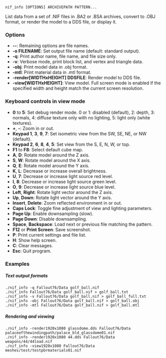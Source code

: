     nif_info [OPTIONS] ARCHIVEPATH PATTERN...

List data from a set of .NIF files in .BA2 or .BSA archives, convert to .OBJ format, or render the model to a DDS file, or display it.

### Options

* **--**: Remaining options are file names.
* **-o FILENAME**: Set output file name (default: standard output).
* **-q**: Print author name, file name, and file size only.
* **-v**: Verbose mode, print block list, and vertex and triangle data.
* **-obj**: Print model data in .obj format.
* **-mtl**: Print material data in .mtl format.
* **-render[WIDTHxHEIGHT] DDSFILE**: Render model to DDS file.
* **-view[WIDTHxHEIGHT]**: View model. Full screen mode is enabled if the specified width and height match the current screen resolution.

### Keyboard controls in view mode

* **0** to **5**: Set debug render mode. 0 or 1: disabled (default), 2: depth, 3: normals, 4: diffuse texture only with no lighting, 5: light only (white textures).
* **+**, **-**: Zoom in or out.
* **Keypad 1**, **3**, **9**, **7**: Set isometric view from the SW, SE, NE, or NW (default).
* **Keypad 2**, **6**, **8**, **4**, **5**: Set view from the S, E, N, W, or top.
* **F1** to **F8**: Select default cube map.
* **A**, **D**: Rotate model around the Z axis.
* **S**, **W**: Rotate model around the X axis.
* **Q**, **E**: Rotate model around the Y axis.
* **K**, **L**: Decrease or increase overall brightness.
* **U**, **7**: Decrease or increase light source red level.
* **I**, **8**: Decrease or increase light source green level.
* **O**, **9**: Decrease or increase light source blue level.
* **Left**, **Right**: Rotate light vector around the Z axis.
* **Up**, **Down**: Rotate light vector around the Y axis.
* **Insert**, **Delete**: Zoom reflected environment in or out.
* **Caps Lock**: Toggle fine adjustment of view and lighting parameters.
* **Page Up**: Enable downsampling (slow).
* **Page Down**: Disable downsampling.
* **Space**, **Backspace**: Load next or previous file matching the pattern.
* **F12** or **Print Screen**: Save screenshot.
* **P**: Print current settings and file list.
* **H**: Show help screen.
* **C**: Clear messages.
* **Esc**: Quit program.

### Examples

##### Text output formats

    ./nif_info -q Fallout76/Data golf_ball.nif
    ./nif_info Fallout76/Data golf_ball.nif > golf_ball.txt
    ./nif_info -v Fallout76/Data golf_ball.nif > golf_ball_full.txt
    ./nif_info -obj Fallout76/Data golf_ball.nif > golf_ball.obj
    ./nif_info -mtl Fallout76/Data golf_ball.nif > golf_ball.mtl

##### Rendering and viewing

    ./nif_info -render1920x1080 glassdome.dds Fallout76/Data palaceofthewindingpath/palace_bld_glassdome01.nif
    ./nif_info -render1920x1080 44.dds Fallout76/Data weapons/44/44load.nif
    ./nif_info -view1920x1080 Fallout76/Data meshes/test/testpbrmaterials01.nif

